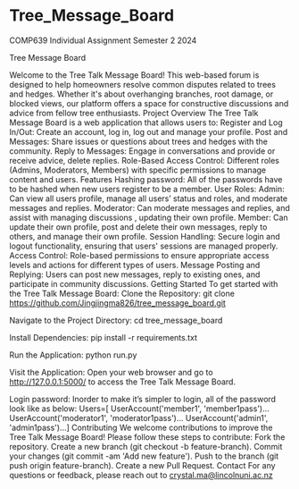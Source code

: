 # Tree_Message_Board
COMP639 Individual Assignment Semester 2 2024

Tree Message Board

Welcome to the Tree Talk Message Board! This web-based forum is designed to help homeowners resolve common disputes related to trees and hedges. Whether it's about overhanging branches, root damage, or blocked views, our platform offers a space for constructive discussions and advice from fellow tree enthusiasts.
Project Overview
The Tree Talk Message Board is a web application that allows users to:
Register and Log In/Out: Create an account, log in, log out and manage your profile.
Post and Messages: Share issues or questions about trees and hedges with the community.
Reply to Messages: Engage in conversations and provide or receive advice, delete replies.
Role-Based Access Control: Different roles (Admins, Moderators, Members) with specific permissions to manage content and users.
Features
Hashing password: All of the passwords have to be hashed when new users register to be a member.
User Roles:
Admin: Can view all users profile, manage all users’ status and roles, and moderate messages and replies.
Moderator: Can moderate messages and replies, and assist with managing discussions , updating their own profile.
Member: Can update their own profile, post and delete their own messages, reply to others, and manage their own profile.
Session Handling: Secure login and logout functionality, ensuring that users' sessions are managed properly.
Access Control: Role-based permissions to ensure appropriate access levels and actions for different types of users.
Message Posting and Replying: Users can post new messages, reply to existing ones, and participate in community discussions.
Getting Started
To get started with the Tree Talk Message Board:
Clone the Repository:
git clone https://github.com/Jingjingma826/tree_message_board.git

Navigate to the Project Directory:
cd tree_message_board

Install Dependencies:
pip install -r requirements.txt

Run the Application:
python run.py

Visit the Application: Open your web browser and go to http://127.0.0.1:5000/ to access the Tree Talk Message Board.

Login password: Inorder to make it’s simpler to login, all of the password look like as below:
Users=[ UserAccount('member1', 'member1pass')...
             UserAccount('moderator1', 'moderator1pass')...
  UserAccount('admin1', 'admin1pass')...]
Contributing
We welcome contributions to improve the Tree Talk Message Board! Please follow these steps to contribute:
Fork the repository.
Create a new branch (git checkout -b feature-branch).
Commit your changes (git commit -am 'Add new feature').
Push to the branch (git push origin feature-branch).
Create a new Pull Request.
Contact
For any questions or feedback, please reach out to crystal.ma@lincolnuni.ac.nz

